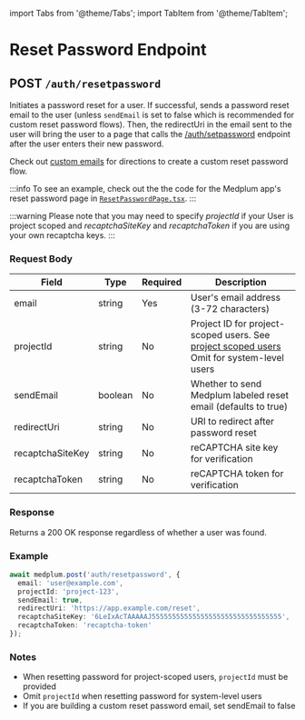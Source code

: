 import Tabs from '@theme/Tabs';
import TabItem from '@theme/TabItem';

# Reset Password Endpoint

## POST `/auth/resetpassword`

Initiates a password reset for a user. If successful, sends a password reset email to the user (unless `sendEmail` is set to false which is recommended for custom reset password flows). Then, the redirectUri in the email sent to the user will bring the user to a page that calls the [/auth/setpassword](/docs/api/auth/setpassword) endpoint after the user enters their new password.

Check out [custom emails](/docs/auth/custom-emails) for directions to create a custom reset password flow.

:::info
To see an example, check out the the code for the Medplum app's reset password page in [`ResetPasswordPage.tsx`](https://github.com/medplum/medplum/blob/main/packages/app/src/ResetPasswordPage.tsx).
:::

:::warning
Please note that you may need to specify _projectId_ if your User is project scoped and _recaptchaSiteKey_ and _recaptchaToken_ if you are using your own recaptcha keys.
:::

### Request Body

| Field | Type | Required | Description |
|-------|------|----------|-------------|
| email | string | Yes | User's email address (3-72 characters) |
| projectId | string | No | Project ID for project-scoped users. See [project scoped users](/docs/auth/user-management-guide#project-scoped-users) Omit for system-level users |
| sendEmail | boolean | No | Whether to send Medplum labeled reset email (defaults to true) |
| redirectUri | string | No | URI to redirect after password reset |
| recaptchaSiteKey | string | No | reCAPTCHA site key for verification |
| recaptchaToken | string | No | reCAPTCHA token for verification |

### Response

Returns a 200 OK response regardless of whether a user was found.

### Example

```typescript
await medplum.post('auth/resetpassword', {
  email: 'user@example.com',
  projectId: 'project-123',
  sendEmail: true,
  redirectUri: 'https://app.example.com/reset',
  recaptchaSiteKey: '6LeIxAcTAAAAAJ55555555555555555555555555555555',
  recaptchaToken: 'recaptcha-token'
});
```

### Notes

- When resetting password for project-scoped users, `projectId` must be provided
- Omit `projectId` when resetting password for system-level users
- If you are building a custom reset password email, set sendEmail to false
